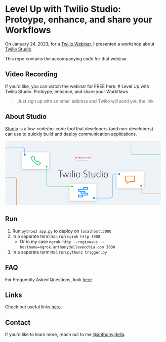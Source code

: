 # Level Up with Twilio Studio: Protoype, enhance, and share your Workflows
On January 24, 2023, for a [Twilio Webinar](https://www.twilio.com/events), I presented a workshop about [Twilio Studio](https://www.twilio.com/en-us/serverless/studio).

This repo contains the accompanying code for that webinar.


## Video Recording
If you'd like, you can watch the webinar for FREE here: # Level Up with Twilio Studio: Protoype, enhance, and share your Workflows
> Just sign up with an email address and Twilio will send you the link


## About Studio
[Studio](https://www.twilio.com/docs/studio) is a low-code/no-code tool that developers (and non-developers) can use to quickly build and deploy communication applications.


[![Intro to Studio](/assets/twilio_studio.png)](https://youtu.be/14FXnUgrZ6w)


## Run

1. Run `python3 app.py` to deploy on `localhost:3000`
2. In a separate terminal, run `ngrok http 3000` 
    - Or in my case `ngrok http --region=us --hostname=ngrok.anthonydellavecchia.com 3000`
3. In a seperate terminal, run `python3 trigger.py`


## FAQ
For Frequently Asked Questions, look [here](/FAQ.md).


## Links
Check out useful links [here](/LINKS.md).


## Contact
If you'd like to learn more, reach out to me [@anthonyjdella](https://twitter.com/anthonyjdella).
